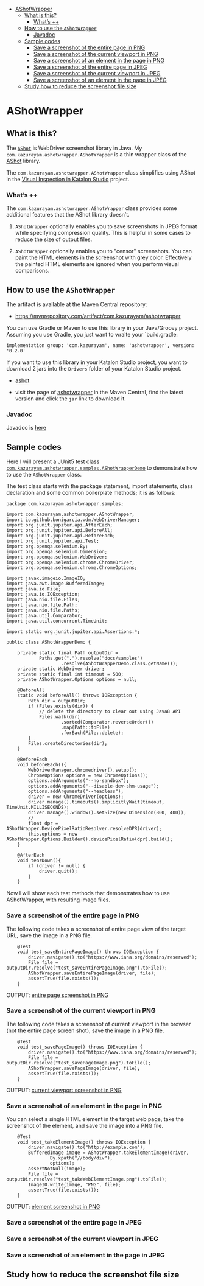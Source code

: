 -   <a href="#ashotwrapper" id="toc-ashotwrapper">AShotWrapper</a>
    -   <a href="#what-is-this" id="toc-what-is-this">What is this?</a>
        -   <a href="#whats" id="toc-whats">What’s ++</a>
    -   <a href="#how-to-use-the-ashotwrapper" id="toc-how-to-use-the-ashotwrapper">How to use the <code>AShotWrapper</code></a>
        -   <a href="#javadoc" id="toc-javadoc">Javadoc</a>
    -   <a href="#sample-codes" id="toc-sample-codes">Sample codes</a>
        -   <a href="#save-a-screenshot-of-the-entire-page-in-png" id="toc-save-a-screenshot-of-the-entire-page-in-png">Save a screenshot of the entire page in PNG</a>
        -   <a href="#save-a-screenshot-of-the-current-viewport-in-png" id="toc-save-a-screenshot-of-the-current-viewport-in-png">Save a screenshot of the current viewport in PNG</a>
        -   <a href="#save-a-screenshot-of-an-element-in-the-page-in-png" id="toc-save-a-screenshot-of-an-element-in-the-page-in-png">Save a screenshot of an element in the page in PNG</a>
        -   <a href="#save-a-screenshot-of-the-entire-page-in-jpeg" id="toc-save-a-screenshot-of-the-entire-page-in-jpeg">Save a screenshot of the entire page in JPEG</a>
        -   <a href="#save-a-screenshot-of-the-current-viewport-in-jpeg" id="toc-save-a-screenshot-of-the-current-viewport-in-jpeg">Save a screenshot of the current viewport in JPEG</a>
        -   <a href="#save-a-screenshot-of-an-element-in-the-page-in-jpeg" id="toc-save-a-screenshot-of-an-element-in-the-page-in-jpeg">Save a screenshot of an element in the page in JPEG</a>
    -   <a href="#study-how-to-reduce-the-screenshot-file-size" id="toc-study-how-to-reduce-the-screenshot-file-size">Study how to reduce the screenshot file size</a>

# AShotWrapper

## What is this?

The [`AShot`](https://github.com/pazone/ashot) is WebDriver screenshot library in Java. My `com.kazurayam.ashotwrapper.AShotWrapper` is a thin wrapper class of the [AShot](https://github.com/pazone/ashot) library.

The `com.kazurayam.ashotwrapper.AShotWrapper` class simplifies using AShot in the [Visual Inspection in Katalon Studio](https://forum.katalon.com/t/visual-inspection-in-katalon-studio-reborn/57440) project.

### What’s ++

The `com.kazurayam.ashotwrapper.AShotWrapper` class provides some additional features that the AShot library doesn’t.

1.  `AShotWrapper` optionally enables you to save screenshots in JPEG format while specifying compression quality. This is helpful in some cases to reduce the size of output files.

2.  `AShotWrapper` optionally enables you to "censor" screenshots. You can paint the HTML elements in the screenshot with grey color. Effectively the painted HTML elements are ignored when you perform visual comparisons.

## How to use the `AShotWrapper`

The artifact is available at the Maven Central repository:

-   <https://mvnrepository.com/artifact/com.kazurayam/ashotwrapper>

You can use Gradle or Maven to use this library in your Java/Groovy project. Assuming you use Gradle, you just want to wraite your \`build.gradle:

    implementation group: 'com.kazurayam', name: 'ashotwrapper', version: '0.2.0'

If you want to use this library in your Katalon Studio project, you want to download 2 jars into the `Drivers` folder of your Katalon Studio project.

-   [ashot](https://repo1.maven.org/maven2/ru/yandex/qatools/ashot/ashot/1.5.4/ashot-1.5.4.jar)

-   visit the page of [ashotwrapper](https://mvnrepository.com/artifact/com.kazurayam/ashotwrapper) in the Maven Central, find the latest version and click the `jar` link to download it.

### Javadoc

Javadoc is [here](https://kazurayam.github.io/ashotwrapper/api/index.html)

## Sample codes

Here I will present a JUnit5 test class [`com.kazurayam.ashotwrapper.samples.AShotWrapperDemo`](https://github.com/kazurayam/ashotwrapper/blob/develop/src/test/java/com/kazurayam/ashotwrapper/samples/AShotWrapperDemo.java) to demonstrate how to use the `AShotWrapper` class.

The test class starts with the package statement, import statements, class declaration and some common boilerplate methods; it is as follows:

    package com.kazurayam.ashotwrapper.samples;

    import com.kazurayam.ashotwrapper.AShotWrapper;
    import io.github.bonigarcia.wdm.WebDriverManager;
    import org.junit.jupiter.api.AfterEach;
    import org.junit.jupiter.api.BeforeAll;
    import org.junit.jupiter.api.BeforeEach;
    import org.junit.jupiter.api.Test;
    import org.openqa.selenium.By;
    import org.openqa.selenium.Dimension;
    import org.openqa.selenium.WebDriver;
    import org.openqa.selenium.chrome.ChromeDriver;
    import org.openqa.selenium.chrome.ChromeOptions;

    import javax.imageio.ImageIO;
    import java.awt.image.BufferedImage;
    import java.io.File;
    import java.io.IOException;
    import java.nio.file.Files;
    import java.nio.file.Path;
    import java.nio.file.Paths;
    import java.util.Comparator;
    import java.util.concurrent.TimeUnit;

    import static org.junit.jupiter.api.Assertions.*;

    public class AShotWrapperDemo {

        private static final Path outputDir =
                Paths.get(".").resolve("docs/samples")
                        .resolve(AShotWrapperDemo.class.getName());
        private static WebDriver driver;
        private static final int timeout = 500;
        private AShotWrapper.Options options = null;

        @BeforeAll
        static void beforeAll() throws IOException {
            Path dir = outputDir;
            if (Files.exists(dir)) {
                // delete the directory to clear out using Java8 API
                Files.walk(dir)
                        .sorted(Comparator.reverseOrder())
                        .map(Path::toFile)
                        .forEach(File::delete);
            }
            Files.createDirectories(dir);
        }

        @BeforeEach
        void beforeEach(){
            WebDriverManager.chromedriver().setup();
            ChromeOptions options = new ChromeOptions();
            options.addArguments("--no-sandbox");
            options.addArguments("--disable-dev-shm-usage");
            options.addArguments("--headless");
            driver = new ChromeDriver(options);
            driver.manage().timeouts().implicitlyWait(timeout, TimeUnit.MILLISECONDS);
            driver.manage().window().setSize(new Dimension(800, 400));
            //
            float dpr = AShotWrapper.DevicePixelRatioResolver.resolveDPR(driver);
            this.options = new AShotWrapper.Options.Builder().devicePixelRatio(dpr).build();
        }

        @AfterEach
        void tearDown(){
            if (driver != null) {
                driver.quit();
            }
        }

Now I will show each test methods that demonstrates how to use AShotWrapper, with resulting image files.

### Save a screenshot of the entire page in PNG

The following code takes a screenshot of entire page view of the target URL, save the image in a PNG file.

        @Test
        void test_saveEntirePageImage() throws IOException {
            driver.navigate().to("https://www.iana.org/domains/reserved");
            File file = outputDir.resolve("test_saveEntirePageImage.png").toFile();
            AShotWrapper.saveEntirePageImage(driver, file);
            assertTrue(file.exists());
        }

OUTPUT: [entire page screenshot in PNG](https://kazurayam.github.io/ashotwrapper/samples/com.kazurayam.ashotwrapper.samples.AShotWrapperDemo/test_saveEntirePageImage.png)

### Save a screenshot of the current viewport in PNG

The following code takes a screenshot of current viewport in the browser (not the entire page screen shot), save the image in a PNG file.

        @Test
        void test_savePageImage() throws IOException {
            driver.navigate().to("https://www.iana.org/domains/reserved");
            File file = outputDir.resolve("test_savePageImage.png").toFile();
            AShotWrapper.savePageImage(driver, file);
            assertTrue(file.exists());
        }

OUTPUT: [current viewport screenshot in PNG](https://kazurayam.github.io/ashotwrapper/samples/com.kazurayam.ashotwrapper.samples.AShotWrapperDemo/test_savePageImage.png)

### Save a screenshot of an element in the page in PNG

You can select a single HTML element in the target web page, take the screenshot of the element, and save the image into a PNG file.

        @Test
        void test_takeElementImage() throws IOException {
            driver.navigate().to("http://example.com");
            BufferedImage image = AShotWrapper.takeElementImage(driver,
                    By.xpath("//body/div"),
                    options);
            assertNotNull(image);
            File file = outputDir.resolve("test_takeWebElementImage.png").toFile();
            ImageIO.write(image, "PNG", file);
            assertTrue(file.exists());
        }

OUTPUT: [element screenshot in PNG](https://kazurayam.github.io/ashotwrapper/samples/com.kazurayam.ashotwrapper.samples.AShotWrapperDemo/test_saveElementImage.png)

### Save a screenshot of the entire page in JPEG

### Save a screenshot of the current viewport in JPEG

### Save a screenshot of an element in the page in JPEG

## Study how to reduce the screenshot file size
